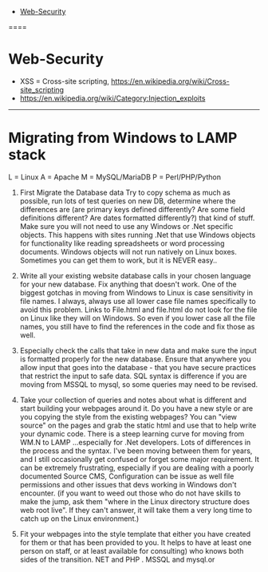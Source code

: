 + [Web-Security](#web-security)

====

# Web-Security
+ XSS = Cross-site scripting, https://en.wikipedia.org/wiki/Cross-site_scripting
+ https://en.wikipedia.org/wiki/Category:Injection_exploits

----

# Migrating from Windows to LAMP stack

L = Linux
A = Apache
M = MySQL/MariaDB
P = Perl/PHP/Python

1.  First Migrate the Database data
Try to copy schema as much as possible, run lots of test queries on new DB,
determine where the differences are (are primary keys defined differently?
Are some field definitions different? Are dates formatted differently?)
that kind of stuff. 
Make sure you will not need to use any Windows or .Net specific
objects.  This happens with sites running .Net that use Windows
objects for functionality like reading spreadsheets or word processing
documents.  Windows objects will  not run natively on Linux boxes.
Sometimes you can get them to work, but it is NEVER easy..

2.  Write all your existing website database calls in your chosen language
for your new database.  Fix anything that doesn't work.
One of the biggest gotchas in moving from Windows to Linux is case
sensitivity in file names.  I always, always use all lower case file
names specifically to avoid this problem. Links to File.html and
file.html do not look for the file on Linux like they will on Windows.
So even if you lower case all the file names, you still have to find
the references in the code and fix those as well.

3.  Especially check the calls that take in new data and make sure the input
is formatted properly for the new database.  Ensure that anywhere you allow
input that goes into the database - that you have secure practices that
restrict the input to safe data.
SQL syntax is difference if you are moving from MSSQL to mysql, so
some queries may need to be revised.

4.  Take your collection of queries and notes about what is different and
start building your webpages around it.    Do you have a new style or are
you copying the style from the existing webpages?
You can "view source" on the pages and grab the static html and use that to
help write your dynamic code.
There is a steep learning curve for moving from WM.N to LAMP
...especially for .Net developers.  Lots of differences in the process
and the syntax.  I've been moving between them for years, and I still
occasionally get confused or forget some major requirement.  It can be
extremely frustrating, especially if you are dealing with  a poorly
documented Source CMS,  Configuration can be issue as well file
permissions and other issues that devs working in Windows don't
encounter.
(if you want to weed out those who do not have skills to make the
jump, ask them "where in the Linux directory structure does web root
live".  If they can't answer, it will take them a very long time to
catch up on the Linux environment.)

5.  Fit your webpages into the style template that either you have created
for them or that has been provided to you.
It helps to have at least one person on staff, or at least
available for consulting) who knows both sides of the transition.  NET
and PHP . MSSQL and mysql.or


